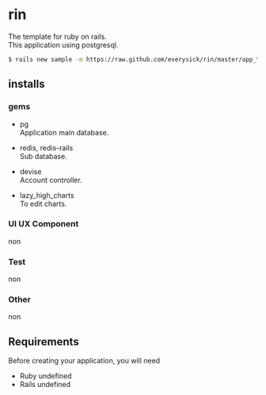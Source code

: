 # rin

The template for ruby on rails.  
This application using postgresql.

```sh
$ rails new sample -m https://raw.github.com/everysick/rin/master/app_template.rb -d postgresql
```

## installs

### gems
+ pg  
Application main database.
  
+ redis, redis-rails  
Sub database.
  
+ devise  
Account controller.
  
+ lazy_high_charts  
To edit charts.
  

### UI UX Component
non  

### Test
non

### Other
non


## Requirements
Before creating your application, you will need
+ Ruby undefined 
+ Rails undefined  
